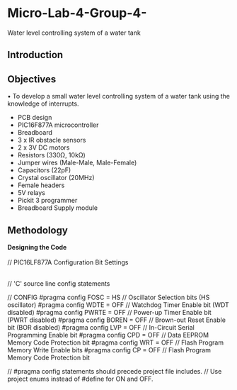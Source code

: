 # Micro-Lab-4-Group-4-
Water level controlling system of a water tank

<p>

</p>

## Introduction 

<p>

</p>

## Objectives
•	To develop a small water level controlling system of a water tank using the knowledge of interrupts.

<ul>
<li> PCB design
<li> PIC16F877A microcontroller	
<li> Breadboard 
<li> 3 x IR obstacle sensors   
<li> 2 x 3V DC motors 
<li> Resistors (330Ω, 10kΩ)
<li> Jumper wires (Male-Male, Male-Female)
<li> Capacitors (22pF)
<li> Crystal oscillator (20MHz)	
<li> Female headers
<li> 5V relays
<li> Pickit 3 programmer
<li> Breadboard Supply module 

</ul>
<p>
</p>

## Methodology
<b> Designing the Code </b> <br> </br>
// PIC16LF877A Configuration Bit Settings <br> </br>

// 'C' source line config statements

// CONFIG
#pragma config FOSC = HS        // Oscillator Selection bits (HS oscillator)
#pragma config WDTE = OFF       // Watchdog Timer Enable bit (WDT disabled)
#pragma config PWRTE = OFF      // Power-up Timer Enable bit (PWRT disabled)
#pragma config BOREN = OFF      // Brown-out Reset Enable bit (BOR disabled)
#pragma config LVP = OFF        // In-Circuit Serial Programming Enable bit 
#pragma config CPD = OFF        // Data EEPROM Memory Code Protection bit 
#pragma config WRT = OFF        // Flash Program Memory Write Enable bits 
#pragma config CP = OFF         // Flash Program Memory Code Protection bit 

// #pragma config statements should precede project file includes.
// Use project enums instead of #define for ON and OFF.

